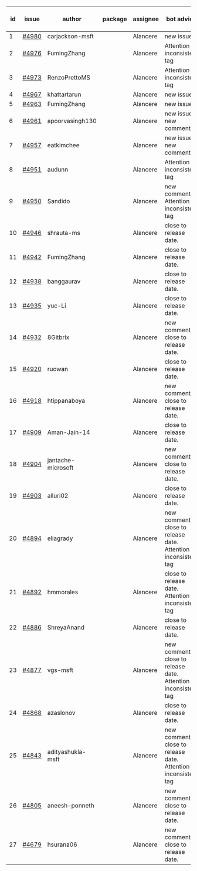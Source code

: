 | id | issue | author | package | assignee | bot advice | created date of issue | target release date | date from target |
| ------ | ------ | ------ | ------ | ------ | ------ | ------ | ------ | :-----: |
| 1 | [#4980](https://github.com/Azure/sdk-release-request/issues/4980) | carjackson-msft |  | Alancere | new issue. | 02-22 | 03-22 |  |
| 2 | [#4976](https://github.com/Azure/sdk-release-request/issues/4976) | FumingZhang |  | Alancere | Attention to inconsistent tag | 02-21 | 03-22 |  |
| 3 | [#4973](https://github.com/Azure/sdk-release-request/issues/4973) | RenzoPrettoMS |  | Alancere | Attention to inconsistent tag | 02-21 | 03-22 |  |
| 4 | [#4967](https://github.com/Azure/sdk-release-request/issues/4967) | khattartarun |  | Alancere | new issue. | 02-20 | 03-22 |  |
| 5 | [#4963](https://github.com/Azure/sdk-release-request/issues/4963) | FumingZhang |  | Alancere | new issue. | 02-19 | 03-22 |  |
| 6 | [#4961](https://github.com/Azure/sdk-release-request/issues/4961) | apoorvasingh130 |  | Alancere | new issue. new comment. | 02-19 | 03-22 |  |
| 7 | [#4957](https://github.com/Azure/sdk-release-request/issues/4957) | eatkimchee |  | Alancere | new issue. new comment. | 02-17 | 03-22 |  |
| 8 | [#4951](https://github.com/Azure/sdk-release-request/issues/4951) | audunn |  | Alancere | Attention to inconsistent tag | 02-16 | 03-22 |  |
| 9 | [#4950](https://github.com/Azure/sdk-release-request/issues/4950) | Sandido |  | Alancere | new comment. Attention to inconsistent tag | 02-15 | 03-22 |  |
| 10 | [#4946](https://github.com/Azure/sdk-release-request/issues/4946) | shrauta-ms |  | Alancere | close to release date.  | 02-08 | 02-23 | 0 |
| 11 | [#4942](https://github.com/Azure/sdk-release-request/issues/4942) | FumingZhang |  | Alancere | close to release date.  | 02-02 | 02-23 | 0 |
| 12 | [#4938](https://github.com/Azure/sdk-release-request/issues/4938) | banggaurav |  | Alancere | close to release date.  | 02-01 | 02-23 | 0 |
| 13 | [#4935](https://github.com/Azure/sdk-release-request/issues/4935) | yuc-Li |  | Alancere | close to release date.  | 02-01 | 02-23 | 0 |
| 14 | [#4932](https://github.com/Azure/sdk-release-request/issues/4932) | 8Gitbrix |  | Alancere | new comment. close to release date.  | 01-31 | 02-23 | 0 |
| 15 | [#4920](https://github.com/Azure/sdk-release-request/issues/4920) | ruowan |  | Alancere | close to release date.  | 01-26 | 02-23 | 0 |
| 16 | [#4918](https://github.com/Azure/sdk-release-request/issues/4918) | htippanaboya |  | Alancere | new comment. close to release date.  | 01-24 | 02-23 | 0 |
| 17 | [#4909](https://github.com/Azure/sdk-release-request/issues/4909) | Aman-Jain-14 |  | Alancere | close to release date.  | 01-22 | 02-23 | 0 |
| 18 | [#4904](https://github.com/Azure/sdk-release-request/issues/4904) | jantache-microsoft |  | Alancere | new comment. close to release date.  | 01-22 | 02-23 | 0 |
| 19 | [#4903](https://github.com/Azure/sdk-release-request/issues/4903) | alluri02 |  | Alancere | close to release date.  | 01-22 | 02-23 | 0 |
| 20 | [#4894](https://github.com/Azure/sdk-release-request/issues/4894) | eliagrady |  | Alancere | new comment. close to release date.  Attention to inconsistent tag | 01-18 | 02-23 | 0 |
| 21 | [#4892](https://github.com/Azure/sdk-release-request/issues/4892) | hmmorales |  | Alancere | close to release date.  Attention to inconsistent tag | 01-16 | 02-23 | 0 |
| 22 | [#4886](https://github.com/Azure/sdk-release-request/issues/4886) | ShreyaAnand |  | Alancere | close to release date.  | 01-15 | 02-23 | 0 |
| 23 | [#4877](https://github.com/Azure/sdk-release-request/issues/4877) | vgs-msft |  | Alancere | new comment. close to release date.  Attention to inconsistent tag | 01-09 | 02-23 | 0 |
| 24 | [#4868](https://github.com/Azure/sdk-release-request/issues/4868) | azaslonov |  | Alancere | close to release date.  | 01-08 | 02-23 | 0 |
| 25 | [#4843](https://github.com/Azure/sdk-release-request/issues/4843) | adityashukla-msft |  | Alancere | new comment. close to release date.  Attention to inconsistent tag | 12-20 | 02-23 | 0 |
| 26 | [#4805](https://github.com/Azure/sdk-release-request/issues/4805) | aneesh-ponneth |  | Alancere | new comment. close to release date.  | 11-29 | 02-23 | 0 |
| 27 | [#4679](https://github.com/Azure/sdk-release-request/issues/4679) | hsurana06 |  | Alancere | new comment. close to release date.  | 10-23 | 02-23 | 0 |
